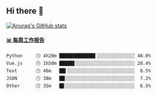 ## Hi there 👋

[![Anurag's GitHub stats](https://github-readme-stats-orilights.vercel.app/api?username=orilights)](https://github.com/anuraghazra/github-readme-stats)

<!--
**OriLight152/OriLight152** is a ✨ _special_ ✨ repository because its `README.md` (this file) appears on your GitHub profile.

Here are some ideas to get you started:

- 🔭 I’m currently working on ...
- 🌱 I’m currently learning ...
- 👯 I’m looking to collaborate on ...
- 🤔 I’m looking for help with ...
- 💬 Ask me about ...
- 📫 How to reach me: ...
- 😄 Pronouns: ...
- ⚡ Fun fact: ...
-->

<!-- waka-box start -->
#### <a href="https://gist.github.com/92c8d5b388768c10efcba86e82b7c4fb" target="_blank">📊 每周工作报告</a>
```text
Python     🕓 4h20m █████████████▍░░░░░░░░░░░░░░ 48.0%
Vue.js     🕓 1h50m █████▋░░░░░░░░░░░░░░░░░░░░░░ 20.4%
Text       🕓 46m   ██▍░░░░░░░░░░░░░░░░░░░░░░░░░  8.5%
JSON       🕓 38m   ██░░░░░░░░░░░░░░░░░░░░░░░░░░  7.2%
Other      🕓 35m   █▊░░░░░░░░░░░░░░░░░░░░░░░░░░  6.5%
```
<!-- Powered by https://github.com/journey-ad/waka-box-go . -->
<!-- waka-box end -->

